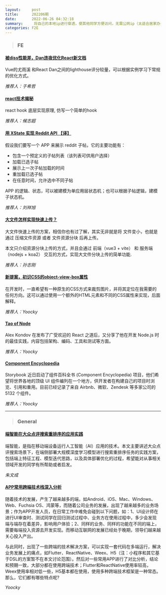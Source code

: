 ```yaml
---
layout:     post
title:      202206期
date:       2022-06-26 04:32:18
summary:     将自己的本地ip进行穿透，使其他同学方便访问，无需公网ip（太适合居家办公，跟别人远程调试了）
categories: F2E
---
```



> ### FE

#### [被diss性能差，Dan连夜优化React新文档](https://mp.weixin.qq.com/s/oZtnQpvfDw62Gu0PcALwLQ)

Vue的尤雨溪 和React Dan之间的lighthouse评分较量，可以根据实例学习下常规的优化方式。

*推荐人：于希哲*

#### [react技术揭秘](https://react.iamkasong.com/hooks/create.html#%E5%B7%A5%E4%BD%9C%E5%8E%9F%E7%90%86)

react hook 底层实现原理, 仿写一个简单的hook

*推荐人：候志超*

#### [用 XState 实现 Reddit API 【译】](https://zhuanlan.zhihu.com/p/412523292)

假设我们要写一个 APP 来展示 reddit 子帖，它的主要功能有：
- 包含一个预定义的子帖列表（该列表可供用户选择）
- 加载已选子帖
- 展示上一次子帖加载的时间
- 重加载已选子帖
- 在任意时间，允许选中不同子帖

APP 的逻辑、状态，可以被建模为单应用层状态机；也可以根据子帖逻辑，建模子状态机。

*推荐人：刘祥旭*


#### [大文件怎样实现快速上传？](https://mp.weixin.qq.com/s/1FozU1NyKPhEO4nMTwVW-A)

大文件快速上传的方案，相信你也有过了解，其实无非就是将 文件变小，也就是通过 压缩文件资源 或者 文件资源分块 后再上传。

本文只介绍资源分块上传的方式，并且会通过 前端（vue3 + vite） 和 服务端（nodejs + koa2） 交互的方式，实现大文件分块上传的简单功能.

*推荐人：孙志刚*


#### [新提案，初识CSS的object-view-box属性](https://mp.weixin.qq.com/s/m41tvxk8VLKMMKxUc00Cgg)

在开发时，一直希望有一种原生的CSS方式来裁剪图片，并将其定位在我需要的任何方向。这可以通过使用一个额外的HTML元素和不同的CSS属性来实现，后面解释。

*推荐人：Yoocky*


#### [Tao of Node](https://alexkondov.com/tao-of-node/)

Alex Kondov 在发布了广受欢迎的 React 之道后，又分享了他在开发 Node.js 时的最佳实践，内容包括架构、编码、工具和测试等方面。

*推荐人：Yoocky*

#### [Component Encyclopedia](https://storybook.js.org/blog/component-encyclopedia/)

Storybook 近日启动了组件百科全书 (Component Encyclopedia) 项目，他们希望将世界各地的顶级 UI 组件编列在一个地方，供开发者在构建自己的项目时浏览、引用和重用。目前已经记录了来自 Airbnb、微软、Zendesk 等多家公司的 5132 个组件。

*推荐人：Yoocky*

---

> ### General


#### [端智能在大众点评搜索重排序的应用实践](https://juejin.cn/post/7099725287067222023)

端智能，是指在移动端设备运行人工智能（AI）应用的技术。本文主要讲述大众点评搜索场景下，在端侧部署大规模深度学习模型进行搜索重排序任务的实践方案，包括端上特征工程、模型迭代思路，以及具体部署优化的过程，希望能对从事相关领域开发的同学有所帮助或者启发。

*朱文成*

#### [APP常用跨端技术栈深入分析](https://mp.weixin.qq.com/s/-IoiOSSMOORzZXLUiZsGtw)

随着技术的发展，产生了越来越多的端，如Android、iOS、Mac、Windows、Web、Fuchsia OS、鸿蒙等，而随着公司业务的发展，出现了越来越多的业务场景；作为APP开发人员，在日常工作中难免会碰到以下问题，如：1、UI设计师在进行UI审查时、测试同学在回归测试过程中、业务方在使用过程中，多少会发现端与端存在着差异，影响用户体验；2、同样的业务、同样的功能在不同的端上，需要每端投入资源去开发实现。而移动互联网的发展已经处于晚期，领导们越来越关心投入产出。

与此同时，出现了一些跨端的技术解决方案，可以实现一套代码在多端运行，解决业务发展上的痛点，如Flutter、ReactNative、Weex、H5（注：小程序和其它基于DSL的方案暂不在本文讨论范围）。然后对一些常用APP进行了对比分析，结论和预期一致，大部分都在使用跨端技术；Flutter和ReactNative使用率较高，Weex使用率相对低一些，H5基本都在使用，使用多种跨端技术框架是一种常态。那么，它们都有哪些特点呢?

*Yoocky*